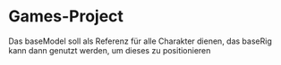 # Games-Project

Das baseModel soll als Referenz für alle Charakter dienen, das baseRig kann dann genutzt werden, um dieses zu positionieren
